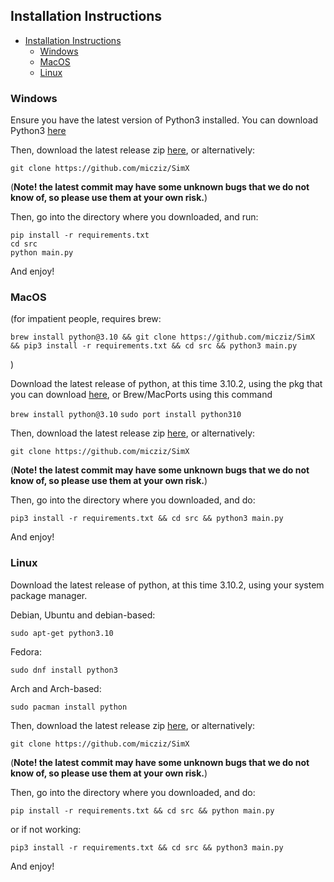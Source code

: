 ## Installation Instructions

- [Installation Instructions](#installation-instructions)
  - [Windows](#windows)
  - [MacOS](#macos)
  - [Linux](#linux)

### Windows

Ensure you have the latest version of Python3 installed. You can download Python3 [here](https://www.python.org/downloads/)

Then, download the latest release zip [here](https://github.com/micziz/SimXV2/releases), or alternatively: 

```git clone https://github.com/micziz/SimX```

(**Note! the latest commit may have some unknown bugs that we do not know of, so please use them at your own risk.**)

Then, go into the directory where you downloaded, and run:

```
pip install -r requirements.txt
cd src
python main.py
```

And enjoy!

### MacOS


(for impatient people, requires brew: 

```
brew install python@3.10 && git clone https://github.com/micziz/SimX && pip3 install -r requirements.txt && cd src && python3 main.py
```

)

Download the latest release of python, at this time 3.10.2, using the pkg that you can download [here](https://www.python.org/downloads/), or Brew/MacPorts using this command 

```brew install python@3.10```
```sudo port install python310``` 

Then, download the latest release zip [here](https://github.com/micziz/SimXV2/releases), or alternatively: 

```git clone https://github.com/micziz/SimX```

(**Note! the latest commit may have some unknown bugs that we do not know of, so please use them at your own risk.**)

Then, go into the directory where you downloaded, and do:

```
pip3 install -r requirements.txt && cd src && python3 main.py
```

And enjoy!


### Linux

Download the latest release of python, at this time 3.10.2, using your system package manager.


Debian, Ubuntu and debian-based:
```
sudo apt-get python3.10
```

Fedora:

```
sudo dnf install python3
```

Arch and Arch-based:

```
sudo pacman install python
```

Then, download the latest release zip [here](https://github.com/micziz/SimXV2/releases), or alternatively: 

```git clone https://github.com/micziz/SimX```

(**Note! the latest commit may have some unknown bugs that we do not know of, so please use them at your own risk.**)

Then, go into the directory where you downloaded, and do:

```
pip install -r requirements.txt && cd src && python main.py
```

or if not working:


```
pip3 install -r requirements.txt && cd src && python3 main.py
```

And enjoy!
